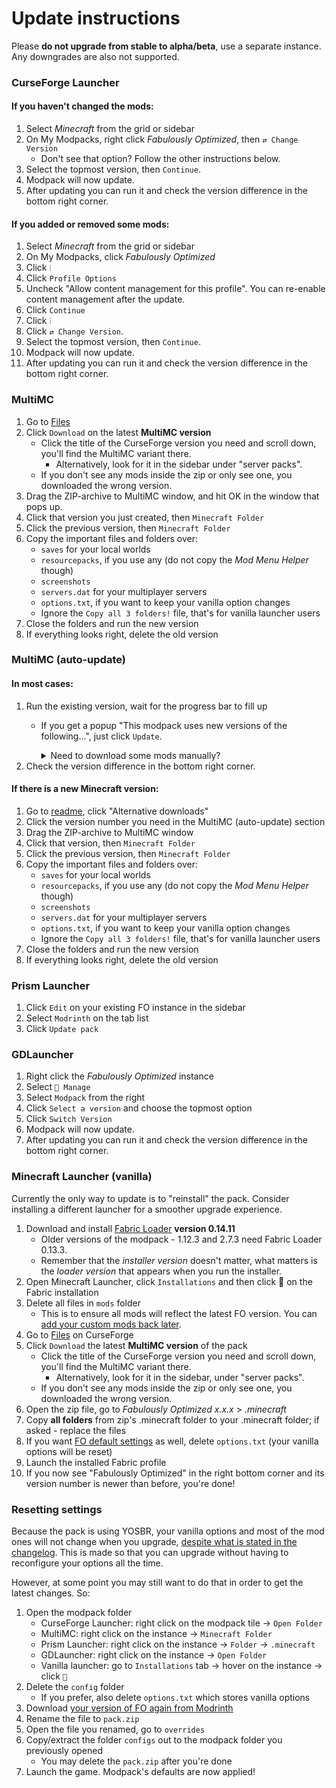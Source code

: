 # Update instructions

Please __do not upgrade from stable to alpha/beta__, use a separate instance. Any downgrades are also not supported.

### CurseForge Launcher

#### If you haven't changed the mods:

1. Select _Minecraft_ from the grid or sidebar
2. On My Modpacks, right click _Fabulously Optimized_, then `⇄ Change Version`
   * Don't see that option? Follow the other instructions below.
3. Select the topmost version, then `Continue`.
4. Modpack will now update.
5. After updating you can run it and check the version difference in the bottom right corner.

#### If you added or removed some mods:

1. Select _Minecraft_ from the grid or sidebar
2. On My Modpacks, click _Fabulously Optimized_
3. Click `⫶`
4. Click `Profile Options`
5. Uncheck "Allow content management for this profile". You can re-enable content management after the update.
6. Click `Continue`
7. Click `⫶`
8. Click `⇄ Change Version`.
9. Select the topmost version, then `Continue`.
10. Modpack will now update.
11. After updating you can run it and check the version difference in the bottom right corner.

### MultiMC

1. Go to [Files](https://www.curseforge.com/minecraft/modpacks/fabulously-optimized/files)
2. Click `Download` on the latest **MultiMC version**
   * Click the title of the CurseForge version you need and scroll down, you'll find the MultiMC variant there.
     * Alternatively, look for it in the sidebar under "server packs".
   * If you don't see any mods inside the zip or only see one, you downloaded the wrong version.
3. Drag the ZIP-archive to MultiMC window, and hit OK in the window that pops up.
4. Click that version you just created, then `Minecraft Folder`
5. Click the previous version, then `Minecraft Folder`
6. Copy the important files and folders over:
   * `saves` for your local worlds
   * `resourcepacks`, if you use any (do not copy the _Mod Menu Helper_ though)
   * `screenshots`
   * `servers.dat` for your multiplayer servers
   * `options.txt`, if you want to keep your vanilla option changes
   * Ignore the `Copy all 3 folders!` file, that's for vanilla launcher users 
7. Close the folders and run the new version
8. If everything looks right, delete the old version

### MultiMC (auto-update)

#### In most cases:

1. Run the existing version, wait for the progress bar to fill up
   * If you get a popup "This modpack uses new versions of the following...", just click `Update`.
       <details>
          <summary>Need to download some mods manually?</summary>
          If you get asked to download a specific jar, it means I am not allowed to bundle it and you must add it manually:

        1. Copy and paste the given address to your browser
        2. Click `Cancel Launch`
        3. Click `Download` on the mod
        4. On MultiMC, click on the instance, then click `View Mods`
        5. Drag the downloaded mod into the mod list
        6. Click `Launch`
  
      </details>
2. Check the version difference in the bottom right corner.

#### If there is a new Minecraft version:

1. Go to [readme](https://github.com/Fabulously-Optimized/fabulously-optimized#downloads), click "Alternative downloads"
2. Click the version number you need in the MultiMC (auto-update) section
3. Drag the ZIP-archive to MultiMC window
4. Click that version, then `Minecraft Folder`
5. Click the previous version, then `Minecraft Folder`
6. Copy the important files and folders over:
   * `saves` for your local worlds
   * `resourcepacks`, if you use any (do not copy the _Mod Menu Helper_ though)
   * `screenshots`
   * `servers.dat` for your multiplayer servers
   * `options.txt`, if you want to keep your vanilla option changes
   * Ignore the `Copy all 3 folders!` file, that's for vanilla launcher users 
7. Close the folders and run the new version
8. If everything looks right, delete the old version

### Prism Launcher

1. Click `Edit` on your existing FO instance in the sidebar
2. Select `Modrinth` on the tab list
3. Click `Update pack`

### GDLauncher

1. Right click the _Fabulously Optimized_ instance
2. Select `🔧 Manage`
3. Select `Modpack` from the right
4. Click `Select a version` and choose the topmost option
5. Click `Switch Version`
6. Modpack will now update.
7. After updating you can run it and check the version difference in the bottom right corner.

### Minecraft Launcher (vanilla)

Currently the only way to update is to "reinstall" the pack. Consider installing a different launcher for a smoother upgrade experience.

1. Download and install [Fabric Loader](https://fabricmc.net/use/) **version 0.14.11**
   * Older versions of the modpack - 1.12.3 and 2.7.3 need Fabric Loader 0.13.3.
   * Remember that the _installer version_ doesn't matter, what matters is the _loader version_ that appears when you run the installer.
2. Open Minecraft Launcher, click `Installations` and then click 📂 on the Fabric installation
3. Delete all files in `mods` folder
   * This is to ensure all mods will reflect the latest FO version. You can [add your custom mods back later](adding-more-mods.md).
4. Go to [Files](https://www.curseforge.com/minecraft/modpacks/fabulously-optimized/files) on CurseForge
5. Click `Download` the latest **MultiMC version** of the pack
   * Click the title of the CurseForge version you need and scroll down, you'll find the MultiMC variant there.
      * Alternatively, look for it in the sidebar, under "server packs".
   * If you don't see any mods inside the zip or only see one, you downloaded the wrong version.
6. Open the zip file, go to _Fabulously Optimized x.x.x_ > _.minecraft_
7. Copy **all folders** from zip's .minecraft folder to your .minecraft folder; if asked - replace the files
8. If you want [FO default settings](changed-options.md) as well, delete `options.txt` (your vanilla options will be reset)
9. Launch the installed Fabric profile
10. If you now see "Fabulously Optimized" in the right bottom corner and its version number is newer than before, you're done!

### Resetting settings

Because the pack is using YOSBR, your vanilla options and most of the mod ones will not change when you upgrade, [despite what is stated in the changelog](https://github.com/Fabulously-Optimized/fabulously-optimized/blob/main/CHANGELOG.md). This is made so that you can upgrade without having to reconfigure your options all the time. 

However, at some point you may still want to do that in order to get the latest changes. So:

1. Open the modpack folder
   * CurseForge Launcher: right click on the modpack tile → `Open Folder`
   * MultiMC: right click on the instance → `Minecraft Folder`
   * Prism Launcher: right click on the instance → `Folder` → `.minecraft`
   * GDLauncher: right click on the instance → `Open Folder`
   * Vanilla launcher: go to `Installations` tab → hover on the instance → click `📁`
2. Delete the `config` folder
   * If you prefer, also delete `options.txt` which stores vanilla options
3. Download [your version of FO again from Modrinth](https://modrinth.com/modpack/fabulously-optimized/versions)
4. Rename the file to `pack.zip`
5. Open the file you renamed, go to `overrides`
6. Copy/extract the folder `configs` out to the modpack folder you previously opened
   * You may delete the `pack.zip` after you're done
7. Launch the game. Modpack's defaults are now applied!
